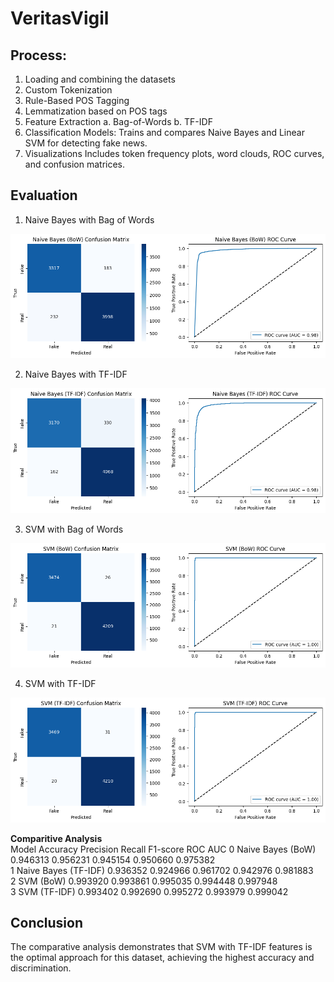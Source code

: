# VeritasVigil

## Process:

1. Loading and combining the datasets
2. Custom Tokenization
3. Rule-Based POS Tagging
4. Lemmatization based on POS tags
5. Feature Extraction
    a. Bag-of-Words
    b. TF-IDF 
6. Classification Models: 
Trains and compares Naive Bayes and Linear SVM for detecting fake news.
7. Visualizations
Includes token frequency plots, word clouds, ROC curves, and confusion matrices.

## Evaluation

1. Naive Bayes with Bag of Words

![alt text](image.png)

2. Naive Bayes with TF-IDF

![alt text](image-1.png)

3. SVM with Bag of Words

![alt text](image-2.png)

4. SVM with TF-IDF

![alt text](image-3.png)

<b>Comparitive Analysis</b>
<br>
    Model                   Accuracy  Precision   Recall   F1-score   ROC AUC
0  Naive Bayes (BoW)        0.946313   0.956231  0.945154  0.950660  0.975382 <br>
1  Naive Bayes (TF-IDF)     0.936352   0.924966  0.961702  0.942976  0.981883 <br>
2  SVM (BoW)                0.993920   0.993861  0.995035  0.994448  0.997948 <br>
3  SVM (TF-IDF)             0.993402   0.992690  0.995272  0.993979  0.999042 <br>

## Conclusion
The comparative analysis demonstrates that SVM with TF-IDF features is
the optimal approach for this dataset, achieving the highest accuracy and discrimination.
